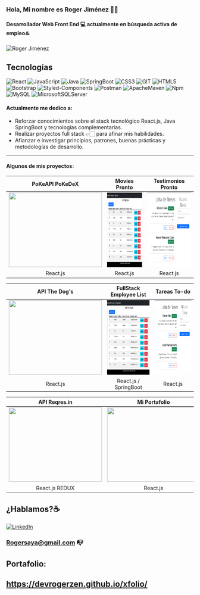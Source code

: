 ### Hola, Mi nombre es Roger Jiménez 👋✨
#### Desarrollador Web Front End 💻 actualmente en **búsqueda activa** de empleo♨️
![Roger Jimenez](https://github.com/rogersaya26/rogerj-xfolio/blob/master/src/components/images/nightlife.gif)

## Tecnologías
![React](https://img.shields.io/badge/-React-%23353b35?logo=react&logoColor=white)
![JavaScript](https://img.shields.io/badge/-JavaScript-%23694640?logo=javascript&logoColor=white)
![Java](https://img.shields.io/badge/-Java-%23f89d71?logo=java&logoColor=white)
![SpringBoot](https://img.shields.io/badge/-SpringBoot-%23353b35?logo=SpringBoot&logoColor=white)
![CSS3](https://img.shields.io/badge/-CSS3-%23748074?logo=css3&logoColor=white)
![GIT](https://img.shields.io/badge/-Git-%23694640?logo=git&logoColor=white)
![HTML5](https://img.shields.io/badge/-HTML5-%23f89d71?logo=html5&logoColor=white)
![Bootstrap](https://img.shields.io/badge/-Bootstrap-%23748074?logo=bootstrap&logoColor=white)
![Styled-Components](https://img.shields.io/badge/-styledcomponents-%23353b35?logo=styledcomponents&logoColor=white)
![Postman](https://img.shields.io/badge/-Postman-%23694640?logo=postman&logoColor=white)
![ApacheMaven](https://img.shields.io/badge/-ApacheMaven-%23f89d71?logo=ApacheMaven&logoColor=white)
![Npm](https://img.shields.io/badge/-npm-%23748074?logo=npm&logoColor=white)
![MySQL](https://img.shields.io/badge/-MySQL-%23353b35?logo=MySQL&logoColor=white)
![MicrosoftSQLServer](https://img.shields.io/badge/-MicrosoftSQLServer-%23694640?logo=MicrosoftSQLServer&logoColor=white)

#### Actualmente me dedico a:

- Reforzar conocimientos sobre el stack tecnológico React.js, Java SpringBoot y tecnologías complementarias.
- Realizar proyectos full stack 👉🏻 para afinar mis habilidades.
- Afianzar e investigar principios, patrones, buenas prácticas y metodologías de desarrollo.
___


#### Algunos de mis proyectos:

|  PoKeAPI PoKeDeX  | Movies Pronto  | Testimonios Pronto |
|:---:|:---:|:---:|
| <a href="https://github.com/devrogerzen/PokeDeX-DrogerZ" target="_blank"> <img src="https://github.com/devrogerzen/images-DRogerZ/blob/master/CaptureProjects/pokeapi-pokedex.png" width="250" height="200"/></a> | <a href="https://react-front-employee.herokuapp.com/employees" target="_blank"> <img src="https://github.com/rogersaya26/rogerj-xfolio/blob/master/src/components/images/front-react-employees-list.png" width="250" height="200"/></a> | <a href="https://pedantic-benz-3ef861.netlify.app/" target="_blank"> <img src="https://github.com/rogersaya26/rogerj-xfolio/blob/master/src/components/images/app-tareas.png" width="250" height="200"/></a> |
|  React.js  | React.js  | React.js | 


| API The Dog's | FullStack Employee List  | Tareas To-do | 
|:---:|:---:|:---:|
| <a href="https://github.com/devrogerzen/TheDogAPI-DRogerZ" target="_blank"> <img src="https://github.com/devrogerzen/images-DRogerZ/blob/master/CaptureProjects/app-thedog-api.png" width="250" height="200"/></a> | <a href="https://react-front-employee.herokuapp.com/employees" target="_blank"> <img src="https://github.com/rogersaya26/rogerj-xfolio/blob/master/src/components/images/front-react-employees-list.png" width="250" height="200"/></a> | <a href="https://pedantic-benz-3ef861.netlify.app/" target="_blank"> <img src="https://github.com/rogersaya26/rogerj-xfolio/blob/master/src/components/images/app-tareas.png" width="250" height="200"/></a> | 
|  React.js  | React.js / SpringBoot  | React.js | 


| API Reqres.in  | Mi Portafolio  | API BreakingBad | 
|:---:|:---:|:---:|
| <a href="https://github.com/devrogerzen/Reqres.inAPI-REDUX" target="_blank"> <img src="https://github.com/devrogerzen/images-DRogerZ/blob/master/CaptureProjects/react-redux-api-reqres.png" width="250" height="200"/></a> | <a href="https://devrogerzen.github.io/xfolio/" target="_blank"> <img src="https://github.com/devrogerzen/images-DRogerZ/blob/master/CaptureProjects/xfolio-app.png" width="250" height="200"/></a> | <a href="https://github.com/devrogerzen/BreakingBad_BetterCallSaul-Quotes-DrogerZ" target="_blank"> <img src="https://github.com/devrogerzen/images-DRogerZ/blob/master/CaptureProjects/breakingBad-bettercallsaul.png" width="250" height="200"/></a> | 
|  React.js REDUX | React.js  | React.js | 


## ¿Hablamos?☕️
<a href="https://www.linkedin.com/in/roger-jimenez-3929149b/" target="_blank"><img alt="LinkedIn" src="https://img.shields.io/badge/-Linkedin-%23694640?logo=linkedin&logoColor=white"></a>
 
### Rogersaya@gmail.com 📭 

## Portafolio:
## https://devrogerzen.github.io/xfolio/

